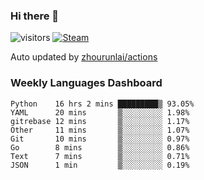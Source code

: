 ### Hi there 👋

![visitors](https://visitor-badge.glitch.me/badge?page_id=zhourunlai)
[![Steam](https://img.shields.io/badge/dynamic/json?label=Steam&query=%24.data.totalSubs&url=https%3A%2F%2Fapi.spencerwoo.com%2Fsubstats%2F%3Fsource%3DsteamGames%26queryKey%3D76561198285156854&suffix=%20Games&logo=steam&labelColor=134375&color=0b1a37&longCache=true)](http://steamcommunity.com/profiles/76561198285156854)

Auto updated by <a href="https://github.com/zhourunlai/zhourunlai/actions" target="_blank">zhourunlai/actions</a>

### Weekly Languages Dashboard

<!--PART:wakatime-->
```text
Python    16 hrs 2 mins █████████▒ 93.05%
YAML      20 mins       ▒░░░░░░░░░ 1.98%
gitrebase 12 mins       ▒░░░░░░░░░ 1.17%
Other     11 mins       ▒░░░░░░░░░ 1.07%
Git       10 mins       ▒░░░░░░░░░ 0.97%
Go        8 mins        ▒░░░░░░░░░ 0.86%
Text      7 mins        ▒░░░░░░░░░ 0.71%
JSON      1 min         ▒░░░░░░░░░ 0.19%
```
<!--PART:wakatime-->
